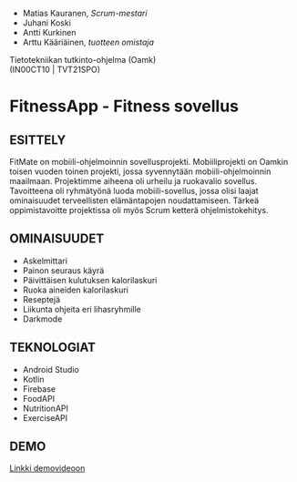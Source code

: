 - Matias Kauranen, _Scrum-mestari_ 
- Juhani Koski
- Antti Kurkinen
- Arttu Kääriäinen, _tuotteen omistaja_

Tietotekniikan tutkinto-ohjelma (Oamk)  
(IN00CT10 | TVT21SPO)

# FitnessApp - Fitness sovellus

## ESITTELY
FitMate on mobiili-ohjelmoinnin sovellusprojekti. Mobiiliprojekti on Oamkin toisen vuoden toinen projekti, jossa syvennytään mobiili-ohjelmoinnin maailmaan. Projektimme aiheena oli urheilu ja ruokavalio sovellus. Tavoitteena oli ryhmätyönä luoda mobiili-sovellus, jossa olisi laajat ominaisuudet terveellisten elämäntapojen noudattamiseen. Tärkeä oppimistavoitte projektissa oli myös Scrum ketterä ohjelmistokehitys.

## OMINAISUUDET
- Askelmittari 
- Painon seuraus käyrä
- Päivittäisen kulutuksen kalorilaskuri
- Ruoka aineiden kalorilaskuri
- Reseptejä
- Liikunta ohjeita eri lihasryhmille
- Darkmode

## TEKNOLOGIAT
- Android Studio
- Kotlin
- Firebase
- FoodAPI
- NutritionAPI
- ExerciseAPI

## DEMO
[Linkki demovideoon](https://www.youtube.com/watch?v=j0EsyKxUmQ8)

